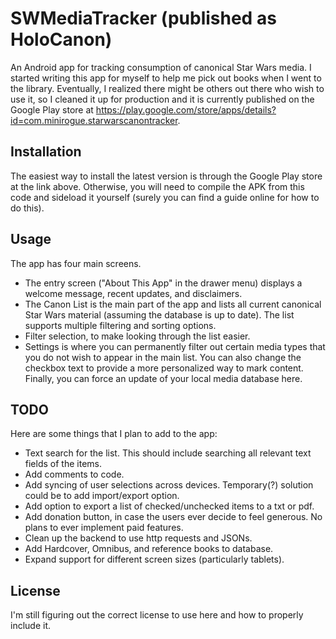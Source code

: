 # SWMediaTracker (published as HoloCanon)
An Android app for tracking consumption of canonical Star Wars media. I started writing this app for myself to help me pick out books when I went to the library. Eventually, I realized there might be others out there who wish to use it, so I cleaned it up for production and it is currently published on the Google Play store at https://play.google.com/store/apps/details?id=com.minirogue.starwarscanontracker.


## Installation
The easiest way to install the latest version is through the Google Play store at the link above. Otherwise, you will need to compile the APK from this code and sideload it yourself (surely you can find a guide online for how to do this).


## Usage
The app has four main screens.
* The entry screen ("About This App" in the drawer menu) displays a welcome message, recent updates, and disclaimers.
* The Canon List is the main part of the app and lists all current canonical Star Wars material (assuming the database is up to date). The list supports multiple filtering and sorting options.
* Filter selection, to make looking through the list easier.
* Settings is where you can permanently filter out certain media types that you do not wish to appear in the main list. You can also change the checkbox text to provide a more personalized way to mark content. Finally, you can force an update of your local media database here.

## TODO
Here are some things that I plan to add to the app:
* Text search for the list. This should include searching all relevant text fields of the items.
* Add comments to code.
* Add syncing of user selections across devices. Temporary(?) solution could be to add import/export option.
* Add option to export a list of checked/unchecked items to a txt or pdf.
* Add donation button, in case the users ever decide to feel generous. No plans to ever implement paid features.
* Clean up the backend to use http requests and JSONs.
* Add Hardcover, Omnibus, and reference books to database.
* Expand support for different screen sizes (particularly tablets).

## License
I'm still figuring out the correct license to use here and how to properly include it.
